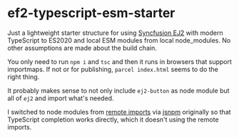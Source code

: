 # ef2-typescript-esm-starter

Just a lightweight starter structure for using [Syncfusion EJ2](https://ej2.syncfusion.com/documentation/getting-started/quick-start/) with modern TypeScript to ES2020 and local ESM modules from local node_modules. No other assumptions are made about the build chain.

You only need to run `npm i` and `tsc` and then it runs in browsers that support importmaps. If not or for publishing, `parcel index.html` seems to do the right thing.

It probably makes sense to not only include `ej2-button` as node module but all of `ej2` and import what's needed. 

I switched to node modules from [remote imports](https://github.com/olifink/ef2-typescript-esm-starter/commit/e2377ad8507adf00c1a2802e570387a04615040d) via [jsnpm](https://jspm.org/) originally so that TypeScript completion works directly, which it doesn't using the remote imports.